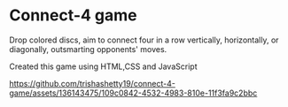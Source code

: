# Connect-4 game

Drop colored discs, aim to connect four in a row vertically, horizontally, or diagonally, outsmarting opponents' moves.

Created this game using HTML,CSS and JavaScript

https://github.com/trishashetty19/connect-4-game/assets/136143475/109c0842-4532-4983-810e-11f3fa9c2bbc


